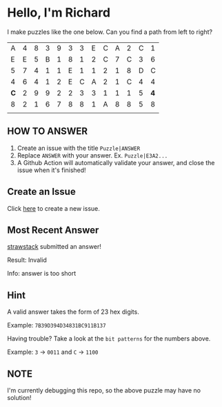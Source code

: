 # Hello, I'm Richard

I make puzzles like the one below. Can you find a path from left to right?

| | | | | | | | | | | | | |
|-|-|-|-|-|-|-|-|-|-|-|-|-|
|A|4|8|3|9|3|3|E|C|A|2|C|1|
|E|E|5|B|1|8|1|2|C|7|C|3|6|
|5|7|4|1|1|E|1|1|2|1|8|D|C|
|4|6|4|1|2|E|C|A|2|1|C|4|4|
|**C**|2|9|9|2|2|3|3|1|1|1|5|**4**|
|8|2|1|6|7|8|8|1|A|8|8|5|8|
| | | | | | | | | | | | | |


## HOW TO ANSWER

1. Create an issue with the title `Puzzle|ANSWER`
2. Replace `ANSWER` with your answer. Ex. `Puzzle|E3A2...`
3. A Github Action will automatically validate your answer, and close the issue when it's finished!

## Create an Issue

Click [here](https://github.com/strawstack/strawstack/issues/new) to create a new issue.

## Most Recent Answer

[strawstack](https://www.github.com/strawstack) submitted an answer!

Result: Invalid

Info: answer is too short

## Hint

A valid answer takes the form of 23 hex digits. 

Example: `7B39D394D34831BC911B137`

Having trouble? Take a look at the `bit patterns` for the numbers above.

Example: `3` -> `0011` and `C` -> `1100`

## NOTE

I'm currently debugging this repo, so the above puzzle may have no solution!
